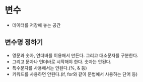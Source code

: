 # 변수
- 데이터를 저장해 놓는 공간

## 변수명 정하기
- 영문과 숫자, 언더바를 이용해서 만든다. 그리고 대소문자를 구분한다. 
- 그리고 문자나 언더바로 시작해야 한다. 숫자는 안된다.
- 특수문자를 사용해서는 안된다.(%, & 등)
- 키워드를 사용하면 안된다.(if, for와 같이 문법에서 사용하는 단어 등)

